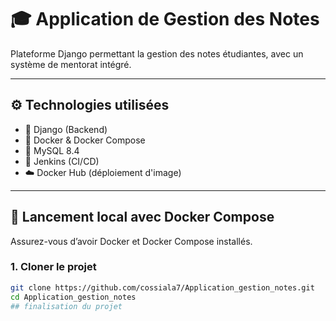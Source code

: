 # 🎓 Application de Gestion des Notes

Plateforme Django permettant la gestion des notes étudiantes, avec un système de mentorat intégré.

---

## ⚙️ Technologies utilisées

- 🐍 Django (Backend)
- 🐳 Docker & Docker Compose
- 🐘 MySQL 8.4
- 🐙 Jenkins (CI/CD)
- ☁️ Docker Hub (déploiement d'image)

---

## 🚀 Lancement local avec Docker Compose

Assurez-vous d’avoir Docker et Docker Compose installés.

### 1. Cloner le projet

```bash
git clone https://github.com/cossiala7/Application_gestion_notes.git
cd Application_gestion_notes
## finalisation du projet